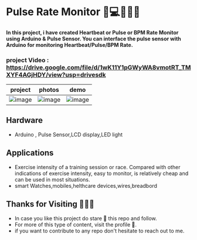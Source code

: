 # Pulse Rate Monitor  💖💻🥺👨‍⚕️

#### In this project, i have  created Heartbeat or Pulse or BPM Rate Monitor using Arduino & Pulse Sensor. You can interface the pulse sensor with Arduino for monitoring Heartbeat/Pulse/BPM Rate.
 
### project Video : https://drive.google.com/file/d/1wK11Y1pGWyWA8vmotRT_TMXYF4AGjHDY/view?usp=drivesdk
|project |photos |demo|
|----|----|----|
| ![image](https://user-images.githubusercontent.com/84271800/198823121-f3371ecc-a3b7-436a-8f78-1702ad9b8cd9.png)|![image](https://user-images.githubusercontent.com/84271800/198823149-1f374e0c-cc2d-4f23-a847-a25b5155cde7.png)|![image](https://user-images.githubusercontent.com/84271800/198823034-d9bf3798-300c-44ca-8eb2-b817cf26178b.png) |


## Hardware 
- Arduino , Pulse Sensor,LCD display,LED light
## Applications 
- Exercise intensity of a training session or race. Compared with other indications of exercise intensity, easy to monitor, is relatively cheap and can be used in most situations.
- smart Watches,mobiles,helthcare devices,wires,breadbord

## Thanks for Visiting 🤩💖✨
- In case you like this project do stare 🌟 this repo and follow.
- For more of this type of content, visit the profile 🤗.
- if you want to contribute to any repo don't hesitate to reach out to me.
